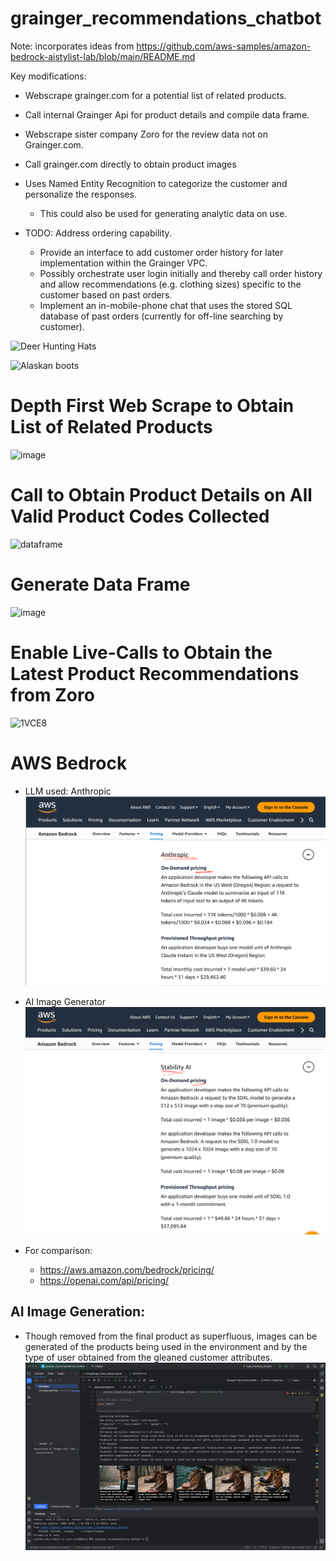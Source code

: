 # grainger_recommendations_chatbot
Note: incorporates ideas from https://github.com/aws-samples/amazon-bedrock-aistylist-lab/blob/main/README.md

Key modifications: 
  - Webscrape grainger.com for a potential list of related products.
  - Call internal Grainger Api for product details and compile data frame.
  - Webscrape sister company Zoro for the review data not on Grainger.com.
  - Call grainger.com directly to obtain product images
  - Uses Named Entity Recognition to categorize the customer and personalize the responses.
    - This could also be used for generating analytic data on use.
  
  - TODO: Address ordering capability.
      -   Provide an interface to add customer order history for later implementation within the Grainger VPC.
      -   Possibly orchestrate user login initially and thereby call order history and allow recommendations (e.g. clothing sizes) specific to the customer based on past orders.
      -   Implement an in-mobile-phone chat that uses the stored SQL database of past orders (currently for off-line searching by customer).
     
![Deer Hunting Hats](https://github.com/Noel-Niko/grainger_recommendations_chatbot/assets/83922762/b73cf069-c8fa-46bf-a45f-0d13e52651f8)

![Alaskan boots](https://github.com/Noel-Niko/grainger_recommendations_chatbot/assets/83922762/398ea974-43c4-476b-93e1-7a92fd52b5e8)

      

# Depth First Web Scrape to Obtain List of Related Products
![image](https://github.com/Noel-Niko/grainger_recommendations_chatbot/assets/83922762/f2fb3cad-5a00-448c-94e0-4a82eda0998b)

# Call to Obtain Product Details on All Valid Product Codes Collected
![dataframe](https://github.com/Noel-Niko/grainger_recommendations_chatbot/assets/83922762/aa974628-afae-428c-ae29-3b153b60132c)

# Generate Data Frame
![image](https://github.com/Noel-Niko/grainger_recommendations_chatbot/assets/83922762/179dc571-bf7f-4f86-93b8-9a8915c6b381)

# Enable Live-Calls to Obtain the Latest Product Recommendations from Zoro
![1VCE8](https://github.com/Noel-Niko/graigner_recommendations_chatbot/assets/83922762/d455c98e-e906-42b0-89e0-079e6c772bcd)


# AWS Bedrock
- LLM used: Anthropic
    ![img.png](img.png)
  
- AI Image Generator 
    ![img_1.png](img_1.png)

- For comparison: 
  - https://aws.amazon.com/bedrock/pricing/
  - https://openai.com/api/pricing/


## AI Image Generation:
- Though removed from the final product as superfluous, images can be generated of the products being used in the environment and by the type of user obtained from the gleaned customer attributes.
![img_3.png](img_3.png)
